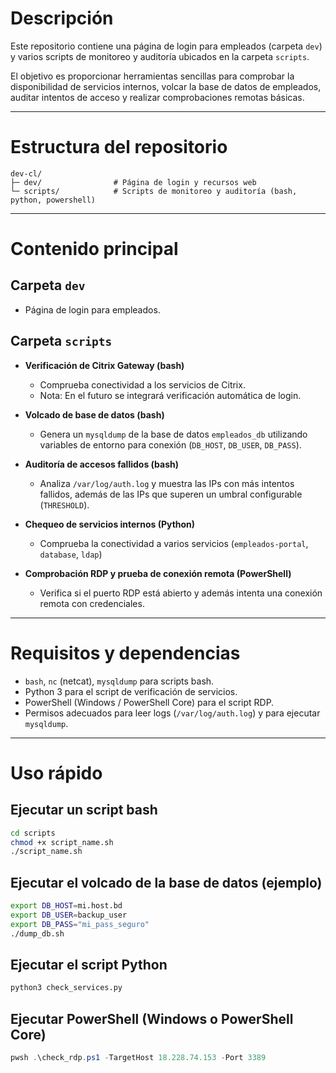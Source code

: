 # Descripción

Este repositorio contiene una página de login para empleados (carpeta `dev`) y varios scripts de monitoreo y auditoría ubicados en la carpeta `scripts`.

El objetivo es proporcionar herramientas sencillas para comprobar la disponibilidad de servicios internos, volcar la base de datos de empleados, auditar intentos de acceso y realizar comprobaciones remotas básicas.

---

# Estructura del repositorio

```
dev-cl/
├─ dev/                # Página de login y recursos web
└─ scripts/            # Scripts de monitoreo y auditoría (bash, python, powershell)
```

---

# Contenido principal

## Carpeta `dev`

* Página de login para empleados.

## Carpeta `scripts`

* **Verificación de Citrix Gateway (bash)**

  * Comprueba conectividad a los servicios de Citrix.
  * Nota: En el futuro se integrará verificación automática de login.

* **Volcado de base de datos (bash)**

  * Genera un `mysqldump` de la base de datos `empleados_db` utilizando variables de entorno para conexión (`DB_HOST`, `DB_USER`, `DB_PASS`).

* **Auditoría de accesos fallidos (bash)**

  * Analiza `/var/log/auth.log` y muestra las IPs con más intentos fallidos, además de las IPs que superen un umbral configurable (`THRESHOLD`).

* **Chequeo de servicios internos (Python)**

  * Comprueba la conectividad a varios servicios (`empleados-portal`, `database`, `ldap`)

* **Comprobación RDP y prueba de conexión remota (PowerShell)**

  * Verifica si el puerto RDP está abierto y además intenta una conexión remota con credenciales.

---

# Requisitos y dependencias

* `bash`, `nc` (netcat), `mysqldump` para scripts bash.
* Python 3 para el script de verificación de servicios.
* PowerShell (Windows / PowerShell Core) para el script RDP.
* Permisos adecuados para leer logs (`/var/log/auth.log`) y para ejecutar `mysqldump`.

---

# Uso rápido

## Ejecutar un script bash

```bash
cd scripts
chmod +x script_name.sh
./script_name.sh
```

## Ejecutar el volcado de la base de datos (ejemplo)

```bash
export DB_HOST=mi.host.bd
export DB_USER=backup_user
export DB_PASS="mi_pass_seguro"
./dump_db.sh
```

## Ejecutar el script Python

```bash
python3 check_services.py
```

## Ejecutar PowerShell (Windows o PowerShell Core)

```powershell
pwsh .\check_rdp.ps1 -TargetHost 18.228.74.153 -Port 3389
```
